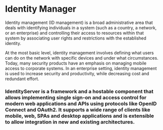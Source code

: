 # Identity Manager 

Identity management (ID management) is a broad administrative area that deals with identifying individuals in a system (such as a country, a network, or an enterprise) and controlling their access to resources within that system by associating user rights and restrictions with the established identity.

At the most basic level, identity management involves defining what users can do on the network with specific devices and under what circumstances. Today, many security products have an emphasis on managing mobile access to corporate systems. In an enterprise setting, identity management is used to increase security and productivity, while decreasing cost and redundant effort.

### IdentityServer is a framework and a hostable component that allows implementing single sign-on and access control for modern web applications and APIs using protocols like OpenID Connect and OAuth2. It supports a wide range of clients like mobile, web, SPAs and desktop applications and is extensible to allow integration in new and existing architectures. 
